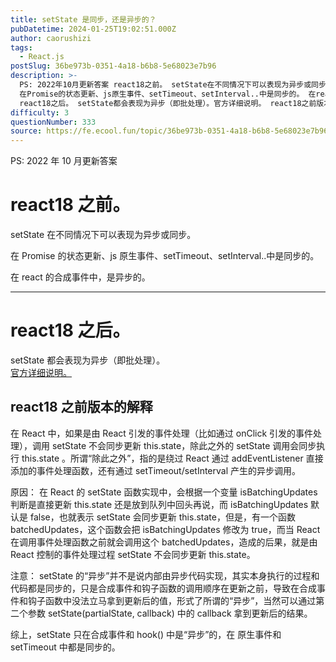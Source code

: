 ```yaml
---
title: setState 是同步，还是异步的？
pubDatetime: 2024-01-25T19:02:51.000Z
author: caorushizi
tags:
  - React.js
postSlug: 36be973b-0351-4a18-b6b8-5e68023e7b96
description: >-
  PS: 2022年10月更新答案 react18之前。 setState在不同情况下可以表现为异步或同步。
  在Promise的状态更新、js原生事件、setTimeout、setInterval..中是同步的。 在react的合成事件中，是异步的。
  react18之后。 setState都会表现为异步（即批处理）。官方详细说明。 react18之前版本的解释 在React中，如果是由React引发
difficulty: 3
questionNumber: 333
source: https://fe.ecool.fun/topic/36be973b-0351-4a18-b6b8-5e68023e7b96
---
```


PS: 2022 年 10 月更新答案

# react18 之前。

setState 在不同情况下可以表现为异步或同步。

在 Promise 的状态更新、js 原生事件、setTimeout、setInterval..中是同步的。

在 react 的合成事件中，是异步的。

---

# react18 之后。

setState 都会表现为异步（即批处理）。  
[官方详细说明。](https://github.com/reactwg/react-18/discussions/21)

## react18 之前版本的解释

在 React 中，如果是由 React 引发的事件处理（比如通过 onClick 引发的事件处理），调用 setState 不会同步更新 this.state，除此之外的 setState 调用会同步执行 this.state 。所谓“除此之外”，指的是绕过 React 通过 addEventListener 直接添加的事件处理函数，还有通过 setTimeout/setInterval 产生的异步调用。

原因： 在 React 的 setState 函数实现中，会根据一个变量 isBatchingUpdates 判断是直接更新 this.state 还是放到队列中回头再说，而 isBatchingUpdates 默认是 false，也就表示 setState 会同步更新 this.state，但是，有一个函数 batchedUpdates，这个函数会把 isBatchingUpdates 修改为 true，而当 React 在调用事件处理函数之前就会调用这个 batchedUpdates，造成的后果，就是由 React 控制的事件处理过程 setState 不会同步更新 this.state。

注意： setState 的“异步”并不是说内部由异步代码实现，其实本身执行的过程和代码都是同步的，只是合成事件和钩子函数的调用顺序在更新之前，导致在合成事件和钩子函数中没法立马拿到更新后的值，形式了所谓的“异步”，当然可以通过第二个参数 setState(partialState, callback) 中的 callback 拿到更新后的结果。

综上，setState 只在合成事件和 hook() 中是“异步”的，在 原生事件和 setTimeout 中都是同步的。
